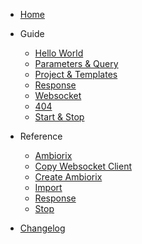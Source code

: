 - [Home](/)

- Guide
  
  - [Hello World](guide/hello-world.md)
  - [Parameters & Query](guide/params.md)
  - [Project & Templates](guide/project.md)
  - [Response](guide/response.md)
  - [Websocket](guide/websocket.md)
  - [404](guide/not-found.md)
  - [Start & Stop](guide/stop.md)

- Reference

  - [Ambiorix](reference/Ambiorix.md)
  - [Copy Websocket Client](reference/copy_websocket_client.md)
  - [Create Ambiorix](reference/create_ambiorix.md)
  - [Import](reference/import.md)
  - [Response](reference/responses.md)
  - [Stop](reference/stop_all.md)

- [Changelog](changelog.md)
